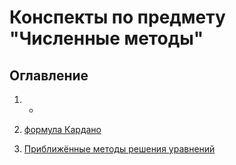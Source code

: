 # Конспекты по предмету "Численные методы"

## Оглавление

1. -

2. [формула Кардано](./cardano.md)

3. [Приближённые методы решения уравнений](./approx_methods.md)
